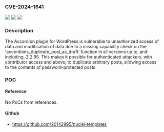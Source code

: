 ### [CVE-2024-1641](https://cve.mitre.org/cgi-bin/cvename.cgi?name=CVE-2024-1641)
![](https://img.shields.io/static/v1?label=Product&message=Accordion&color=blue)
![](https://img.shields.io/static/v1?label=Version&message=*%3C%3D%202.2.96%20&color=brighgreen)
![](https://img.shields.io/static/v1?label=Vulnerability&message=CWE-862%20Missing%20Authorization&color=brighgreen)

### Description

The Accordion plugin for WordPress is vulnerable to unauthorized access of data and modification of data due to a missing capability check on the 'accordions_duplicate_post_as_draft' function in all versions up to, and including, 2.2.96. This makes it possible for authenticated attackers, with contributor access and above, to duplicate arbitrary posts, allowing access to the contents of password-protected posts.

### POC

#### Reference
No PoCs from references.

#### Github
- https://github.com/20142995/nuclei-templates


